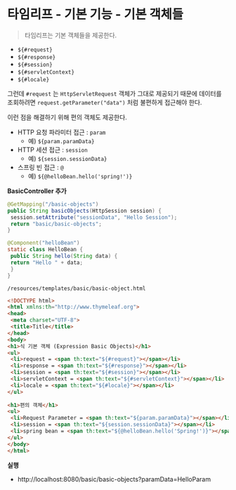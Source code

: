 # 타임리프 - 기본 기능 - 기본 객체들

> 타임리프는 기본 객체들을 제공한다.

* `${#request}`
* `${#response}`
* `${#session}`
* `${#servletContext}`
* `${#locale}`

그런데 `#request` 는 `HttpServletRequest` 객체가 그대로 제공되기 때문에 데이터를 조회하려면 `request.getParameter("data")` 처럼 불편하게 접근해야 한다.



이런 점을 해결하기 위해 편의 객체도 제공한다.

* HTTP 요청 파라미터 접근 : `param`
  * 예) `${param.paramData}`
* HTTP 세션 접근 : `session`
  * 예) `${session.sessionData}`
* 스프링 빈 접근 : `@`
  * 예) `${@helloBean.hello('spring!')}`



**BasicController 추가**

```java
@GetMapping("/basic-objects")
public String basicObjects(HttpSession session) {
 session.setAttribute("sessionData", "Hello Session");
 return "basic/basic-objects";
}

@Component("helloBean")
static class HelloBean {
 public String hello(String data) {
 return "Hello " + data;
 }
}
```



`/resources/templates/basic/basic-object.html`

```html
<!DOCTYPE html>
<html xmlns:th="http://www.thymeleaf.org">
<head>
 <meta charset="UTF-8">
 <title>Title</title>
</head>
<body>
<h1>식 기본 객체 (Expression Basic Objects)</h1>
<ul>
 <li>request = <span th:text="${#request}"></span></li>
 <li>response = <span th:text="${#response}"></span></li>
 <li>session = <span th:text="${#session}"></span></li>
 <li>servletContext = <span th:text="${#servletContext}"></span></li>
 <li>locale = <span th:text="${#locale}"></span></li>
</ul>
  
<h1>편의 객체</h1>
<ul>
 <li>Request Parameter = <span th:text="${param.paramData}"></span></li>
 <li>session = <span th:text="${session.sessionData}"></span></li>
 <li>spring bean = <span th:text="${@helloBean.hello('Spring!')}"></span></li>
</ul>
</body>
</html>
```

**실행**

* http://localhost:8080/basic/basic-objects?paramData=HelloParam

